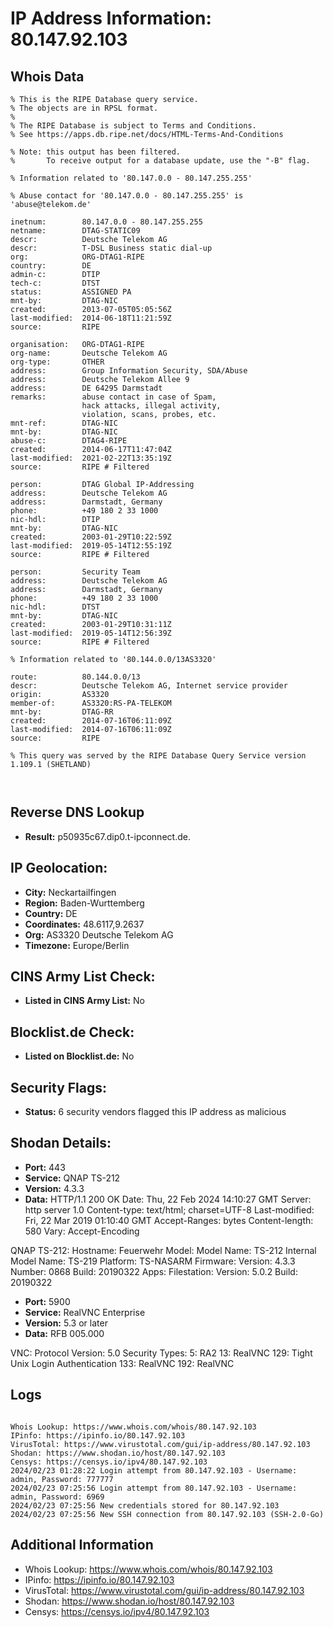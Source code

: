 # IP Address Information: 80.147.92.103

## Whois Data
```
% This is the RIPE Database query service.
% The objects are in RPSL format.
%
% The RIPE Database is subject to Terms and Conditions.
% See https://apps.db.ripe.net/docs/HTML-Terms-And-Conditions

% Note: this output has been filtered.
%       To receive output for a database update, use the "-B" flag.

% Information related to '80.147.0.0 - 80.147.255.255'

% Abuse contact for '80.147.0.0 - 80.147.255.255' is 'abuse@telekom.de'

inetnum:        80.147.0.0 - 80.147.255.255
netname:        DTAG-STATIC09
descr:          Deutsche Telekom AG
descr:          T-DSL Business static dial-up
org:            ORG-DTAG1-RIPE
country:        DE
admin-c:        DTIP
tech-c:         DTST
status:         ASSIGNED PA
mnt-by:         DTAG-NIC
created:        2013-07-05T05:05:56Z
last-modified:  2014-06-18T11:21:59Z
source:         RIPE

organisation:   ORG-DTAG1-RIPE
org-name:       Deutsche Telekom AG
org-type:       OTHER
address:        Group Information Security, SDA/Abuse
address:        Deutsche Telekom Allee 9
address:        DE 64295 Darmstadt
remarks:        abuse contact in case of Spam,
                hack attacks, illegal activity,
                violation, scans, probes, etc.
mnt-ref:        DTAG-NIC
mnt-by:         DTAG-NIC
abuse-c:        DTAG4-RIPE
created:        2014-06-17T11:47:04Z
last-modified:  2021-02-22T13:35:19Z
source:         RIPE # Filtered

person:         DTAG Global IP-Addressing
address:        Deutsche Telekom AG
address:        Darmstadt, Germany
phone:          +49 180 2 33 1000
nic-hdl:        DTIP
mnt-by:         DTAG-NIC
created:        2003-01-29T10:22:59Z
last-modified:  2019-05-14T12:55:19Z
source:         RIPE # Filtered

person:         Security Team
address:        Deutsche Telekom AG
address:        Darmstadt, Germany
phone:          +49 180 2 33 1000
nic-hdl:        DTST
mnt-by:         DTAG-NIC
created:        2003-01-29T10:31:11Z
last-modified:  2019-05-14T12:56:39Z
source:         RIPE # Filtered

% Information related to '80.144.0.0/13AS3320'

route:          80.144.0.0/13
descr:          Deutsche Telekom AG, Internet service provider
origin:         AS3320
member-of:      AS3320:RS-PA-TELEKOM
mnt-by:         DTAG-RR
created:        2014-07-16T06:11:09Z
last-modified:  2014-07-16T06:11:09Z
source:         RIPE

% This query was served by the RIPE Database Query Service version 1.109.1 (SHETLAND)



```
## Reverse DNS Lookup
- **Result:** p50935c67.dip0.t-ipconnect.de.

## IP Geolocation:
- **City:** Neckartailfingen
- **Region:** Baden-Wurttemberg
- **Country:** DE
- **Coordinates:** 48.6117,9.2637
- **Org:** AS3320 Deutsche Telekom AG
- **Timezone:** Europe/Berlin

## CINS Army List Check:
- **Listed in CINS Army List:** 
No

## Blocklist.de Check:
- **Listed on Blocklist.de:** 
No

## Security Flags:
- **Status:** 6 security vendors flagged this IP address as malicious

## Shodan Details:
- **Port:** 443
- **Service:** QNAP TS-212
- **Version:** 4.3.3
- **Data:** HTTP/1.1 200 OK
Date: Thu, 22 Feb 2024 14:10:27 GMT
Server: http server 1.0
Content-type: text/html; charset=UTF-8
Last-modified: Fri, 22 Mar 2019 01:10:40 GMT
Accept-Ranges: bytes
Content-length: 580
Vary: Accept-Encoding


QNAP TS-212:
  Hostname: Feuerwehr
  Model:
    Model Name: TS-212
    Internal Model Name: TS-219
    Platform: TS-NASARM
  Firmware:
    Version: 4.3.3
    Number: 0868
    Build: 20190322
  Apps:
    Filestation:
      Version: 5.0.2
      Build: 20190322


- **Port:** 5900
- **Service:** RealVNC Enterprise
- **Version:** 5.3 or later
- **Data:** RFB 005.000

VNC:
  Protocol Version: 5.0
  Security Types:
    5: RA2
    13: RealVNC
    129: Tight Unix Login Authentication
    133: RealVNC
    192: RealVNC


## Logs
```

Whois Lookup: https://www.whois.com/whois/80.147.92.103
IPinfo: https://ipinfo.io/80.147.92.103
VirusTotal: https://www.virustotal.com/gui/ip-address/80.147.92.103
Shodan: https://www.shodan.io/host/80.147.92.103
Censys: https://censys.io/ipv4/80.147.92.103
2024/02/23 01:28:22 Login attempt from 80.147.92.103 - Username: admin, Password: 777777
2024/02/23 07:25:56 Login attempt from 80.147.92.103 - Username: admin, Password: 6969
2024/02/23 07:25:56 New credentials stored for 80.147.92.103
2024/02/23 07:25:56 New SSH connection from 80.147.92.103 (SSH-2.0-Go)

```
## Additional Information
- Whois Lookup: https://www.whois.com/whois/80.147.92.103
- IPinfo: https://ipinfo.io/80.147.92.103
- VirusTotal: https://www.virustotal.com/gui/ip-address/80.147.92.103
- Shodan: https://www.shodan.io/host/80.147.92.103
- Censys: https://censys.io/ipv4/80.147.92.103

